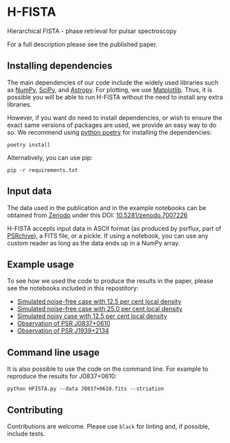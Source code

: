 # H-FISTA
Hierarchical FISTA - phase retrieval for pulsar spectroscopy

For a full description please see the published paper.

## Installing dependencies

The main dependencies of our code include the widely used libraries such as [NumPy](https://numpy.org/), [SciPy](https://scipy.org/), and [Astropy](https://www.astropy.org/). For plotting, we use [Matplotlib](https://matplotlib.org/). Thus, it is possible you will be able to run H-FISTA without the need to install any extra libraries. 

However, if you want do need to install dependencies, or wish to ensure the exact same versions of packages are used, we provide an easy way to do so. We recommend using [python poetry](https://python-poetry.org/) for installing the dependencies:

```
poetry install
```

Alternatively, you can use pip:

```
pip -r requirements.txt
```

## Input data

The data used in the publication and in the example notebooks can be obtained from [Zenodo](https://zenodo.org/) under this DOI: [10.5281/zenodo.7007226](https://doi.org/10.5281/zenodo.7007226)

H-FISTA accepts input data in ASCII format (as produced by psrflux, part of [PSRchive](http://psrchive.sourceforge.net/)), a FITS file, or a pickle. If using a notebook, you can use any custom reader as long as the data ends up in a NumPy array.

## Example usage

To see how we used the code to produce the results in the paper, please see the notebooks included in this repostitory:
- [Simulated noise-free case with 12.5 per cent local density](./simulated_12.5_NF.ipynb)
- [Simulated noise-free case with 25.0 per cent local density](./simulated_25_NF.ipynb)
- [Simulated noisy case with 12.5 per cent local density](./simulated_12.5.ipynb)
- [Observation of PSR J0837+0610](./J0837+0610.ipynb)
- [Observation of PSR J1939+2134](./J1939+2134.ipynb)

## Command line usage

It is also possible to use the code on the command line. For example to reproduce the results for J0837+0610:

```
python HFISTA.py --data J0837+0610.fits --striation
```

## Contributing

Contributions are welcome. Please use `black` for linting and, if possible, include tests. 

